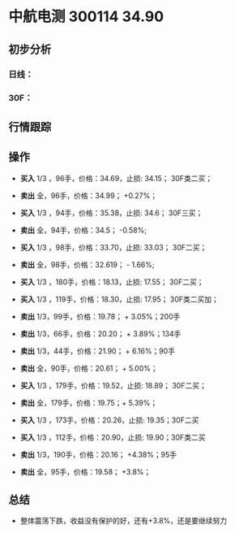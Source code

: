 # 中航电测 300114 34.90
## 初步分析
### 日线：
  
### 30F：
  
## 行情跟踪
  
## 操作
  - **买入** 1/3 ，96手，价格：34.69，止损: 34.15； 30F类二买；
  - **卖出** 全，96手，价格：34.99； +0.27%；

  - **买入** 1/3 ，94手，价格：35.38，止损: 34.6； 30F三买；
  - **卖出** 全，94手，价格：34.5； -0.58%;

  - **买入** 1/3 ，98手，价格：33.70，止损: 33.03； 30F二买；
  - **卖出** 全，98手，价格：32.619； - 1.66%;

  - **买入** 1/3 ，180手，价格：18.13，止损: 17.55； 30F二买；
  - **买入** 1/3 ，119手，价格：18.30，止损: 17.95； 30F类二买加；
  - **卖出** 1/3，99手，价格：19.78； + 3.05%；200手
  - **卖出** 1/3，66手，价格：20.20； + 3.89%；134手
  - **卖出** 1/3，44手，价格：21.90； + 6.16%；90手
  - **卖出** 全，90手，价格：20.61； + 5.00%；

  - **买入** 1/3 ，179手，价格：19.52，止损: 18.89； 30F二买；
  - **卖出** 全，179手，价格：19.75；+ 5.39%；

  - **买入** 1/3 ，173手，价格：20.26，止损: 19.35；30F二买
  - **买入** 1/3 ，112手，价格：20.90，止损: 19.90；30F类二买 
  - **卖出** 1/3，190手，价格：20.16； +4.38%；95手
  - **卖出** 全，95手，价格：19.58； +3.8%；

## 总结
   - 整体震荡下跌，收益没有保护的好，还有+3.8%，还是要继续努力
  